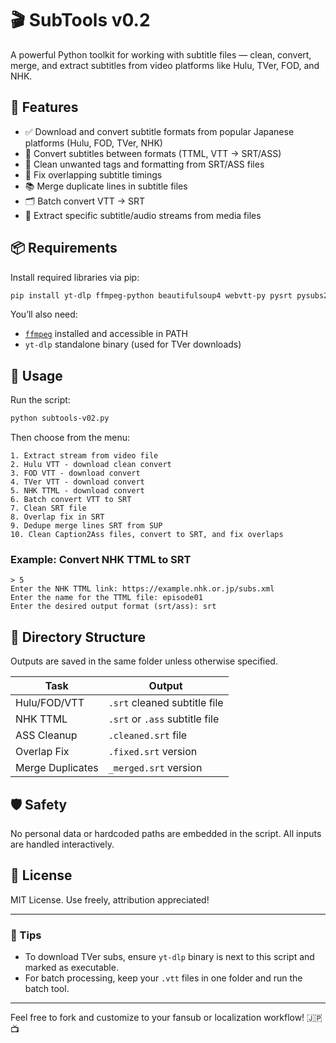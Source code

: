 # 🎬 SubTools v0.2

A powerful Python toolkit for working with subtitle files — clean, convert, merge, and extract subtitles from video platforms like Hulu, TVer, FOD, and NHK.

## 🚀 Features

- ✅ Download and convert subtitle formats from popular Japanese platforms (Hulu, FOD, TVer, NHK)
- 🎯 Convert subtitles between formats (TTML, VTT → SRT/ASS)
- 🧼 Clean unwanted tags and formatting from SRT/ASS files
- 🔄 Fix overlapping subtitle timings
- 📚 Merge duplicate lines in subtitle files
- 🗂 Batch convert VTT → SRT
- 🎥 Extract specific subtitle/audio streams from media files

## 📦 Requirements

Install required libraries via pip:

```bash
pip install yt-dlp ffmpeg-python beautifulsoup4 webvtt-py pysrt pysubs2
```

You’ll also need:
- [`ffmpeg`](https://ffmpeg.org/) installed and accessible in PATH
- `yt-dlp` standalone binary (used for TVer downloads)

## 🧩 Usage

Run the script:

```bash
python subtools-v02.py
```

Then choose from the menu:

```
1. Extract stream from video file
2. Hulu VTT - download clean convert
3. FOD VTT - download convert
4. TVer VTT - download convert
5. NHK TTML - download convert
6. Batch convert VTT to SRT
7. Clean SRT file
8. Overlap fix in SRT
9. Dedupe merge lines SRT from SUP
10. Clean Caption2Ass files, convert to SRT, and fix overlaps
```

### Example: Convert NHK TTML to SRT

```text
> 5
Enter the NHK TTML link: https://example.nhk.or.jp/subs.xml
Enter the name for the TTML file: episode01
Enter the desired output format (srt/ass): srt
```

## 📂 Directory Structure

Outputs are saved in the same folder unless otherwise specified.

| Task              | Output                          |
|-------------------|----------------------------------|
| Hulu/FOD/VTT      | `.srt` cleaned subtitle file     |
| NHK TTML          | `.srt` or `.ass` subtitle file   |
| ASS Cleanup       | `.cleaned.srt` file              |
| Overlap Fix       | `.fixed.srt` version             |
| Merge Duplicates  | `_merged.srt` version            |

## 🛡️ Safety

No personal data or hardcoded paths are embedded in the script. All inputs are handled interactively.

## 📄 License

MIT License. Use freely, attribution appreciated!

---

### 🧠 Tips

- To download TVer subs, ensure `yt-dlp` binary is next to this script and marked as executable.
- For batch processing, keep your `.vtt` files in one folder and run the batch tool.

---

Feel free to fork and customize to your fansub or localization workflow! 🇯🇵📺
